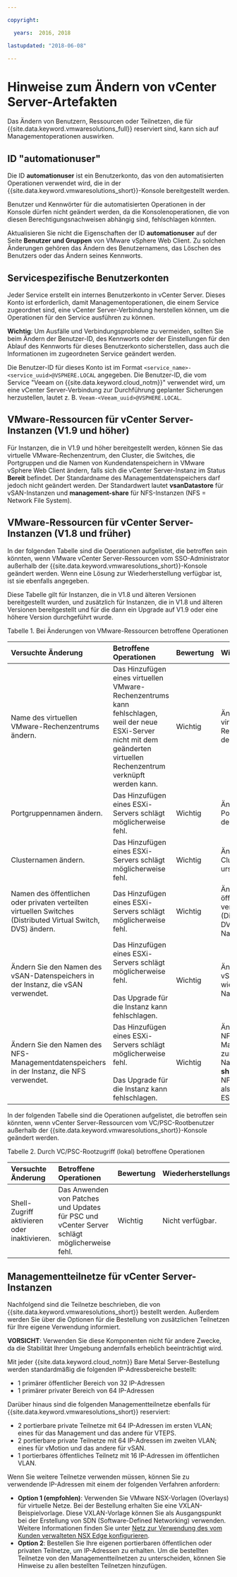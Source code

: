 ```yaml
---

copyright:

  years:  2016, 2018

lastupdated: "2018-06-08"

---
```


# Hinweise zum Ändern von vCenter Server-Artefakten

Das Ändern von Benutzern, Ressourcen oder Teilnetzen, die für {{site.data.keyword.vmwaresolutions_full}} reserviert sind, kann sich auf Managementoperationen auswirken.

## ID "automationuser"

Die ID **automationuser** ist ein Benutzerkonto, das von den automatisierten Operationen verwendet wird, die in der {{site.data.keyword.vmwaresolutions_short}}-Konsole bereitgestellt werden.

Benutzer und Kennwörter für die automatisierten Operationen in der Konsole dürfen nicht geändert werden, da die Konsolenoperationen, die von diesen Berechtigungsnachweisen abhängig sind, fehlschlagen könnten.

Aktualisieren Sie nicht die Eigenschaften der ID **automationuser** auf der Seite **Benutzer und Gruppen** von VMware vSphere Web Client. Zu solchen Änderungen gehören das Ändern des Benutzernamens, das Löschen des Benutzers oder das Ändern seines Kennworts.

## Servicespezifische Benutzerkonten

Jeder Service erstellt ein internes Benutzerkonto in vCenter Server. Dieses Konto ist erforderlich, damit Managementoperationen, die einem Service zugeordnet sind, eine vCenter Server-Verbindung herstellen können, um die Operationen für den Service ausführen zu können.

**Wichtig**: Um Ausfälle und Verbindungsprobleme zu vermeiden, sollten Sie beim Ändern der Benutzer-ID, des Kennworts oder der Einstellungen für den Ablauf des Kennworts für dieses Benutzerkonto sicherstellen, dass auch die Informationen im zugeordneten Service geändert werden.

Die Benutzer-ID für dieses Konto ist im Format `<service_name>-<service_uuid>@VSPHERE.LOCAL` angegeben. Die Benutzer-ID, die vom Service "Veeam on {{site.data.keyword.cloud_notm}}" verwendet wird, um eine vCenter Server-Verbindung zur Durchführung geplanter Sicherungen herzustellen, lautet z. B. `Veeam-<Veeam_uuid>@VSPHERE.LOCAL`.

## VMware-Ressourcen für vCenter Server-Instanzen (V1.9 und höher)

Für Instanzen, die in V1.9 und höher bereitgestellt werden, können Sie das virtuelle VMware-Rechenzentrum, den Cluster, die Switches, die Portgruppen und die Namen von Kundendatenspeichern in VMware vSphere Web Client ändern, falls sich die vCenter Server-Instanz im Status **Bereit** befindet. Der Standardname des Managementdatenspeichers darf jedoch nicht geändert werden. Der Standardwert lautet **vsanDatastore** für vSAN-Instanzen und **management-share** für NFS-Instanzen (NFS = Network File System).

## VMware-Ressourcen für vCenter Server-Instanzen (V1.8 und früher)

In der folgenden Tabelle sind die Operationen aufgelistet, die betroffen sein könnten, wenn VMware vCenter Server-Ressourcen vom SSO-Administrator außerhalb der {{site.data.keyword.vmwaresolutions_short}}-Konsole geändert werden. Wenn eine Lösung zur Wiederherstellung verfügbar ist, ist sie ebenfalls angegeben.

Diese Tabelle gilt für Instanzen, die in V1.8 und älteren Versionen bereitgestellt wurden, und zusätzlich für Instanzen, die in V1.8 und älteren Versionen bereitgestellt und für die dann ein Upgrade auf V1.9 oder eine höhere Version durchgeführt wurde.

Tabelle 1. Bei Änderungen von VMware-Ressourcen betroffene Operationen

| Versuchte Änderung  | Betroffene Operationen  | Bewertung  | Wiederherstellungsmethode  |
|:------------- |:------------- |:--------------|:--------------|
| Name des virtuellen VMware-Rechenzentrums ändern. | Das Hinzufügen eines virtuellen VMware-Rechenzentrums kann fehlschlagen, weil der neue ESXi-Server nicht mit dem geänderten virtuellen Rechenzentrum verknüpft werden kann. | Wichtig | Ändern Sie den Namen des virtuellen VMware-Rechenzentrums wieder in den ursprünglichen Namen. |
| Portgruppennamen ändern.    | Das Hinzufügen eines ESXi-Servers schlägt möglicherweise fehl. | Wichtig | Ändern Sie den Portgruppennamen wieder in den ursprünglichen Namen. |
| Clusternamen ändern. | Das Hinzufügen eines ESXi-Servers schlägt möglicherweise fehl. | Wichtig | Ändern Sie den Clusternamen wieder in den ursprünglichen Namen.
| Namen des öffentlichen oder privaten verteilten virtuellen Switches (Distributed Virtual Switch, DVS) ändern. | Das Hinzufügen eines ESXi-Servers schlägt möglicherweise fehl. | Wichtig | Ändern Sie den Namen des öffentlichen oder privaten verteilten virtuellen Switches (Distributed Virtual Switch, DVS) in den ursprünglichen Namen.
| Ändern Sie den Namen des vSAN-Datenspeichers in der Instanz, die vSAN verwendet. | Das Hinzufügen eines ESXi-Servers schlägt möglicherweise fehl.<br><br>Das Upgrade für die Instanz kann fehlschlagen. | Wichtig | Ändern Sie den Namen des vSAN-Datenspeichers wieder in den ursprünglichen Namen **vsanDatastore**.
| Ändern Sie den Namen des NFS-Managementdatenspeichers in der Instanz, die NFS verwendet. | Das Hinzufügen eines ESXi-Servers schlägt möglicherweise fehl.<br><br>Das Upgrade für die Instanz kann fehlschlagen. | Wichtig | Ändern Sie den Namen des NFS-Managementdatenspeichers zurück in den ursprünglichen Namen (**management-share**) und hängen Sie den NFS-Datenspeicher wieder als schreibgeschützt an den ESXi-Server an.

In der folgenden Tabelle sind die Operationen aufgelistet, die betroffen sein könnten, wenn vCenter Server-Ressourcen vom VC/PSC-Rootbenutzer außerhalb der {{site.data.keyword.vmwaresolutions_short}}-Konsole geändert werden.

Tabelle 2. Durch VC/PSC-Rootzugriff (lokal) betroffene Operationen

| Versuchte Änderung  | Betroffene Operationen  | Bewertung  | Wiederherstellungsmethode  |
|:------------- |:------------- |:--------------|:--------------|
| Shell-Zugriff aktivieren oder inaktivieren.    | Das Anwenden von Patches und Updates für PSC und vCenter Server schlägt möglicherweise fehl.    | Wichtig    | Nicht verfügbar.    |

## Managementteilnetze für vCenter Server-Instanzen

Nachfolgend sind die Teilnetze beschrieben, die von {{site.data.keyword.vmwaresolutions_short}} bestellt werden. Außerdem werden Sie über die Optionen für die Bestellung von zusätzlichen Teilnetzen für Ihre eigene Verwendung informiert.

**VORSICHT**: Verwenden Sie diese Komponenten nicht für andere Zwecke, da die Stabilität Ihrer Umgebung andernfalls erheblich beeinträchtigt wird.

Mit jeder {{site.data.keyword.cloud_notm}} Bare Metal Server-Bestellung werden standardmäßig die folgenden IP-Adressbereiche bestellt:
*  1 primärer öffentlicher Bereich von 32 IP-Adressen
*  1 primärer privater Bereich von 64 IP-Adressen

Darüber hinaus sind die folgenden Managementteilnetze ebenfalls für {{site.data.keyword.vmwaresolutions_short}} reserviert:
*  2 portierbare private Teilnetze mit 64 IP-Adressen im ersten VLAN; eines für das Management und das andere für VTEPS.
*  2 portierbare private Teilnetze mit 64 IP-Adressen im zweiten VLAN; eines für vMotion und das andere für vSAN.
*  1 portierbares öffentliches Teilnetz mit 16 IP-Adressen im öffentlichen VLAN.

Wenn Sie weitere Teilnetze verwenden müssen, können Sie zu verwendende IP-Adressen mit einem der folgenden Verfahren anfordern:
*  **Option 1 (empfohlen)**: Verwenden Sie VMware NSX-Vorlagen (Overlays) für virtuelle Netze. Bei der Bestellung erhalten Sie eine VXLAN-Beispielvorlage. Diese VXLAN-Vorlage können Sie als Ausgangspunkt bei der Erstellung von SDN (Software-Defined Networking) verwenden. Weitere Informationen finden Sie unter [Netz zur Verwendung des vom Kunden verwalteten NSX Edge konfigurieren](vc_esg_config.html).
*  **Option 2**: Bestellen Sie Ihre eigenen portierbaren öffentlichen oder privaten Teilnetze, um IP-Adressen zu erhalten. Um die bestellten Teilnetze von den Managementteilnetzen zu unterscheiden, können Sie Hinweise zu allen bestellten Teilnetzen hinzufügen.
